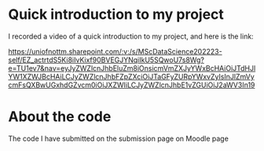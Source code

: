 # Quick introduction to my project



I recorded a video of a quick introduction to my project, and here is the link:

https://uniofnottm.sharepoint.com/:v:/s/MScDataScience202223-self/EZ_actrtdS5Ki8iIvKixf90BVEGJYNqiIkU5SQwoU7s8Wg?e=TU1ev7&nav=eyJyZWZlcnJhbEluZm8iOnsicmVmZXJyYWxBcHAiOiJTdHJlYW1XZWJBcHAiLCJyZWZlcnJhbFZpZXciOiJTaGFyZURpYWxvZyIsInJlZmVycmFsQXBwUGxhdGZvcm0iOiJXZWIiLCJyZWZlcnJhbE1vZGUiOiJ2aWV3In19



# About the code

The code I have submitted on the submission page on Moodle page
